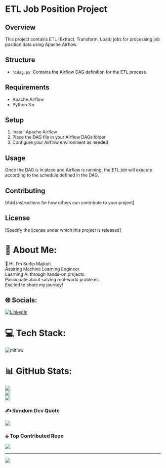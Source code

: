 # ETL Job Position Project

## Overview
This project contains ETL (Extract, Transform, Load) jobs for processing job position data using Apache Airflow.

## Structure
- `hidag.py`: Contains the Airflow DAG definition for the ETL process.

## Requirements
- Apache Airflow
- Python 3.x

## Setup
1. Install Apache Airflow
2. Place the DAG file in your Airflow DAGs folder
3. Configure your Airflow environment as needed

## Usage
Once the DAG is in place and Airflow is running, the ETL job will execute according to the schedule defined in the DAG.

## Contributing
[Add instructions for how others can contribute to your project]

## License
[Specify the license under which this project is released]









# 💫 About Me:
👋 Hi, I’m Sudip Majkoti.<br>Aspiring Machine Learning Engineer.<br>Learning AI through hands-on projects.<br>Passionate about solving real-world problems.<br>Excited to share my journey!


## 🌐 Socials:
[![LinkedIn](https://img.shields.io/badge/LinkedIn-%230077B5.svg?logo=linkedin&logoColor=white)](https://linkedin.com/in/https://www.linkedin.com/in/sudipmajkoti/) 

# 💻 Tech Stack:
![mlflow](https://img.shields.io/badge/mlflow-%23d9ead3.svg?style=for-the-badge&logo=numpy&logoColor=blue)
# 📊 GitHub Stats:
![](https://github-readme-stats.vercel.app/api?username=sudipmajkoti07&theme=dark&hide_border=false&include_all_commits=true&count_private=true)<br/>
![](https://github-readme-streak-stats.herokuapp.com/?user=sudipmajkoti07&theme=dark&hide_border=false)<br/>
![](https://github-readme-stats.vercel.app/api/top-langs/?username=sudipmajkoti07&theme=dark&hide_border=false&include_all_commits=true&count_private=true&layout=compact)

### ✍️ Random Dev Quote
![](https://quotes-github-readme.vercel.app/api?type=horizontal&theme=radical)

### 🔝 Top Contributed Repo
![](https://github-contributor-stats.vercel.app/api?username=sudipmajkoti07&limit=5&theme=dark&combine_all_yearly_contributions=true)

---
[![](https://visitcount.itsvg.in/api?id=sudipmajkoti07&icon=0&color=0)](https://visitcount.itsvg.in)

<!-- Proudly created with GPRM ( https://gprm.itsvg.in ) -->